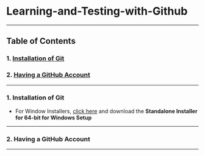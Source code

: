 # Learning-and-Testing-with-Github
---

## **Table of Contents**
### 1. [Installation of Git](###installation-of-git)
### 2. [Having a GitHub Account](###having-a-gitHub-account)

---
### 1. Installation of Git
* For Window Installers, [click here](https://git-scm.com/download/win) and download the  **Standalone Installer for 64-bit for Windows Setup**
---
### 2. Having a GitHub Account

---


